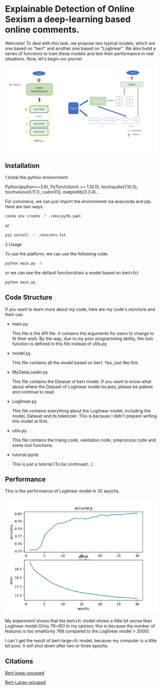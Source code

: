 # Explainable Detection of Online Sexism a deep-learning based online comments.

Welcome! To deal with this task, we propose two typical models, which are one based on "bert" and another one based on "Loglinear". We also build a series of functions to train these models and test their performance in real situations. Now, let's begin our journel.

![model](./Image/Model.png)

## Installation

1.Instal the python environment.

Python(python==3.6), PyTorch(torch >= 1.10.0), torchaudio(1.10.0), torchvision(0.11.1), cudnn113, matplotlib(3.3.4)...

For convinece, we can just import the environment via anaconda and pip. Here are two ways.

```bash
conda env create -f ./env/py36.yaml
```
or 
```bash
pip install -r ./env/env.txt

```

2.Usage

To use the platform, we can use the following code.

```bash
python main.py -h
```

or we can see the default function(train a model based on bert+fc)

```bash
python main.py
```

## Code Structure

If you want to learn more about my code, here are my code's sturcture and their use.

- main.py
  
  This file is the API file. It contains the arguments for users to change to fit their wish. By the way, due to my poor programming ability, the loss function is defined in this file instead of utils.py.
- model.py
  
  This file contains all the model based on bert. Yes, just like this.
- MyDataLoader.py
  
  This file contains the Dataset of bert model. If you want to know what about where the Dataset of Loglinear model locates, please be patient and continue to read.
- Loglinear.py
  
  This file contains everything about the Loglinear model, including the model, Dataset and its tokenzier. This is because I didn't prepare writing this model at first.
- utils.py
  
  This file contains the traing code, validation code, preprocess code and some tool functions.
- tutorial.ipynb
  
  This is just a tutorial.(To be continued...)

## Performance

This is the performance of Loglinear model in 30 epochs.

![](Image/result.png)

My experiment shows that the bert+fc model shows a little bit worse than Loglinear model.(Only 79~80) In my opinion, this is because the number of features is too small(only 768 compared to the Loglinear model > 3000).

I can't get the result of bert-large+fc model, because my computer is a little bit poor. It will shut down after two or three epochs.

## Citations

[Bert-base-uncased](https://huggingface.co/bert-base-uncased)

[Bert-Large-uncased](https://huggingface.co/bert-large-uncased)